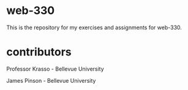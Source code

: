 # web-330
This is the repository for my exercises and assignments for web-330.

# contributors
Professor Krasso - Bellevue University

James Pinson - Bellevue University
